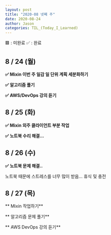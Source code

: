 ```yaml
---
layout: post
title: "2020-08 넷째 주"
date: 2020-08-24
author: Jason
categories: TIL_(Today_I_Learned)
---
```


🟥 : 미완료
✅ : 완료

## 8 / 24 (월)

**✅ Mixin 이번 주 일감 일 단위 계획 세분화하기**

**✅ 알고리즘 풀기**

**✅ AWS/DevOps 강의 듣기**

## 8 / 25 (화)

**✅ Mixin 외주 클라이언트 부분 작업**

**✅ 노트북 수리 해결...**

## 8 / 26 (수)

**✅ 노트북 문제 해결..**

노트북 때문에 스트레스를 너무 많이 받음... 휴식 및 충전

## 8 / 27 (목)

** Mixin 작업하기**

** 알고리즘 문제 풀기**

** AWS DevOps 강의 듣기**
